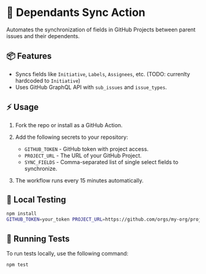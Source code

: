 # 🚀 Dependants Sync Action

Automates the synchronization of fields in GitHub Projects between parent issues and their dependents.

## 📦 Features
- Syncs fields like `Initiative`, `Labels`, `Assignees`, etc. (TODO: currenlty hardcoded to `Initiative`)
- Uses GitHub GraphQL API with `sub_issues` and `issue_types`.

## ⚡ Usage

1. Fork the repo or install as a GitHub Action.
2. Add the following secrets to your repository:
   - `GITHUB_TOKEN` - GitHub token with project access.
   - `PROJECT_URL` - The URL of your GitHub Project.
   - `SYNC_FIELDS` - Comma-separated list of single select fields to synchronize.

3. The workflow runs every 15 minutes automatically.

## 🔧 Local Testing

```bash
npm install
GITHUB_TOKEN=your_token PROJECT_URL=https://github.com/orgs/my-org/projects/1 SYNC_FIELDS=Initiative,Labels node src/dependants-sync.js
```

## 🧪 Running Tests

To run tests locally, use the following command:

```bash
npm test
```
